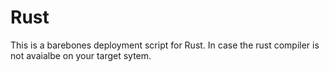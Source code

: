 # Rust

This is a barebones deployment script for Rust. In case the rust compiler is
not avaialbe on your target sytem.
